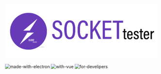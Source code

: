 <div align="center">
  <br>
  <img width="500" src="/build/icons/banner.png" alt="socket-tester">
  <br>
</div>

![made-with-electron](https://img.shields.io/badge/made%20with-electron-green.svg?longCache=true&style=for-the-badge
) ![with-vue](https://img.shields.io/badge/made%20with-vue.js-green.svg?longCache=true&style=for-the-badge&logo=vue.js
) ![for-develipers](https://img.shields.io/badge/for-developers-orange.svg?longCache=true&style=for-the-badge
)